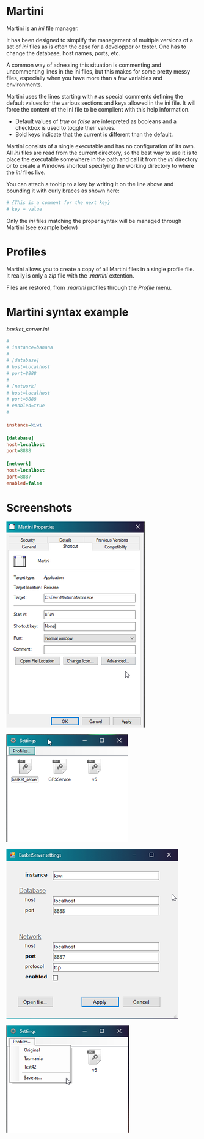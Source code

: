 # Martini

Martini is an *ini* file manager.

It has been designed to simplify the management of multiple versions of a
set of *ini* files as is often the case for a developper or tester. One
has to change the database, host names, ports, etc.

A common way of adressing this situation is commenting and uncommenting
lines in the ini files, but this makes for some pretty messy files, especially
when you have more than a few variables and environments.

Martini uses the lines starting with `#` as special comments defining the
default values for the various sections and keys allowed in the ini file.
It will force the content of the ini file to be complient with this
help information.

- Default values of *true* or *false* are interpreted as booleans and a checkbox is used to toggle their values.
- Bold keys indicate that the current is different than the default.

Martini consists of a single executable and has no configuration of its own.
All *ini* files are read from the current directory, so the best way to
use it is to place the executable somewhere in the path and call it from
the *ini* directory or to create a Windows shortcut specifying the working
directory to where the *ini* files live.

You can attach a tooltip to a key by writing it on the line above and
bounding it with curly braces as shown here:

``` ini
# {This is a comment for the next key}
# key = value
```

Only the *ini* files matching the proper syntax will be managed through Martini (see example below)

# Profiles

Martini allows you to create a copy of all Martini files in a single profile file.
It really is only a *zip* file with the *.martini* extention.

Files are restored, from *.martini* profiles through the *Profile* menu.

# Martini syntax example


*basket_server.ini*

``` ini
#
# instance=banana
#
# [database]
# host=localhost
# port=8888
#
# [network]
# host=localhost
# port=8888
# enabled=true
#

instance=kiwi

[database]
host=localhost
port=8888

[network]
host=localhost
port=8887
enabled=false
```

# Screenshots

![](screenshots/martini-shortcut.png)

![](screenshots/martini-layout.png)

![](screenshots/martini-edit.png)

![](screenshots/martini-profiles.png)
